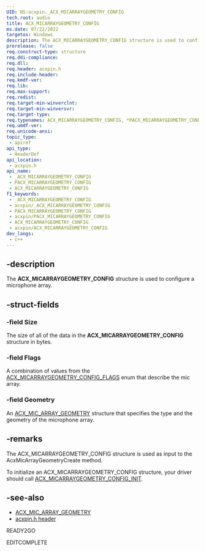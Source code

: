 ```yaml
---
UID: NS:acxpin._ACX_MICARRAYGEOMETRY_CONFIG
tech.root: audio
title: ACX_MICARRAYGEOMETRY_CONFIG
ms.date: 07/22/2022
targetos: Windows
description: The ACX_MICARRAYGEOMETRY_CONFIG structure is used to configure a microphone array.
prerelease: false
req.construct-type: structure
req.ddi-compliance: 
req.dll: 
req.header: acxpin.h
req.include-header: 
req.kmdf-ver: 
req.lib: 
req.max-support: 
req.redist: 
req.target-min-winverclnt: 
req.target-min-winversvr: 
req.target-type: 
req.typenames: ACX_MICARRAYGEOMETRY_CONFIG, *PACX_MICARRAYGEOMETRY_CONFIG
req.umdf-ver: 
req.unicode-ansi: 
topic_type:
 - apiref
api_type:
 - HeaderDef
api_location:
 - acxpin.h
api_name:
 - _ACX_MICARRAYGEOMETRY_CONFIG
 - PACX_MICARRAYGEOMETRY_CONFIG
 - ACX_MICARRAYGEOMETRY_CONFIG
f1_keywords:
 - _ACX_MICARRAYGEOMETRY_CONFIG
 - acxpin/_ACX_MICARRAYGEOMETRY_CONFIG
 - PACX_MICARRAYGEOMETRY_CONFIG
 - acxpin/PACX_MICARRAYGEOMETRY_CONFIG
 - ACX_MICARRAYGEOMETRY_CONFIG
 - acxpin/ACX_MICARRAYGEOMETRY_CONFIG
dev_langs:
 - c++
---
```


## -description

The **ACX_MICARRAYGEOMETRY_CONFIG** structure is used to configure a microphone array.

## -struct-fields

### -field Size

The size of all of the data in the **ACX_MICARRAYGEOMETRY_CONFIG** structure in bytes.

### -field Flags

A combination of values from the [ACX_MICARRAYGEOMETRY_CONFIG_FLAGS](ne-acxpin-acx_micarraygeometry_config_flags.md) enum that describe the mic array.

### -field Geometry

An [ACX_MIC_ARRAY_GEOMETRY](ns-acxpin-acx_mic_array_geometry.md) structure that specifies the type and the geometry of the microphone array.

## -remarks

The ACX_MICARRAYGEOMETRY_CONFIG structure is used as input to the AcxMicArrayGeometryCreate method.

To initialize an ACX_MICARRAYGEOMETRY_CONFIG structure, your driver should call [ACX_MICARRAYGEOMETRY_CONFIG_INIT](nf-acxpin-acx_micarraygeometry_config_init.md).

## -see-also

- [ACX_MIC_ARRAY_GEOMETRY](ns-acxpin-acx_mic_array_geometry.md)
- [acxpin.h header](index.md)

READY2GO

EDITCOMPLETE
